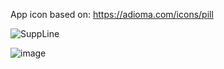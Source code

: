 App icon based on: https://adioma.com/icons/pill


![SuppLine](![image](https://github.com/user-attachments/assets/39e9965f-c31a-472f-95c1-8bd9b3d6ff46))

![image](https://github.com/user-attachments/assets/4d65658a-517d-4b6a-a3b8-ace7012ddc32)

